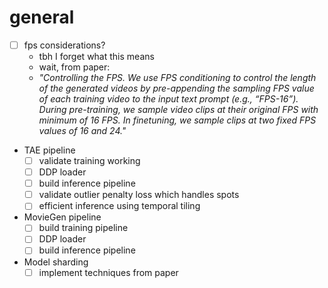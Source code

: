 # general
- [ ] fps considerations?
    - tbh I forget what this means
    - wait, from paper:
    - *"Controlling the FPS. We use FPS conditioning to control the length of the generated videos by pre-appending the sampling FPS value of each training video to the input text prompt (e.g., “FPS-16”). During pre-training, we sample video clips at their original FPS with minimum of 16 FPS. In finetuning, we sample clips at two fixed FPS values of 16 and 24."*
- TAE pipeline
    - [ ] validate training working
    - [ ] DDP loader
    - [ ] build inference pipeline
    - [ ] validate outlier penalty loss which handles spots
    - [ ] efficient inference using temporal tiling
- MovieGen pipeline
    - [ ] build training pipeline
    - [ ] DDP loader
    - [ ] build inference pipeline
- Model sharding
    - [ ] implement techniques from paper
